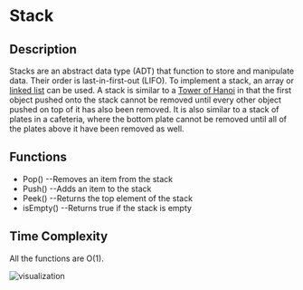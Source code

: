# Stack
Description
---
Stacks are an abstract data type (ADT) that function to store and manipulate data. Their order is last-in-first-out (LIFO). To implement a stack, an array or [linked list](../linked_list) can be used. A stack is similar to a [Tower of Hanoi](https://en.wikipedia.org/wiki/Tower_of_Hanoi) in that the first object pushed onto the stack cannot be removed until every other object pushed on top of it has also been removed. It is also similar to a stack of plates in a cafeteria, where the bottom plate cannot be removed until all of the plates above it have been removed as well.

Functions
---
- Pop()
 --Removes an item from the stack
- Push()
--Adds an item to the stack
- Peek()
--Returns the top element of the stack
- isEmpty()
--Returns true if the stack is empty

Time Complexity
---
All the functions are O(1).

![visualization](https://ssodelta.files.wordpress.com/2014/10/stack.png)

